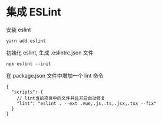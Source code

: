 # 集成 ESLint

安装 eslint

```
yarn add eslint
```

初始化 eslint, 生成 .eslintrc.json 文件

```
npx eslint --init
```

在 package.json 文件中增加一个 lint 命令

```
{
  "scripts": {
    // lint当前项目中的文件并且开启自动修复
    "lint": "eslint . --ext .vue,.js,.ts,.jsx,.tsx --fix"
  }
}

```
